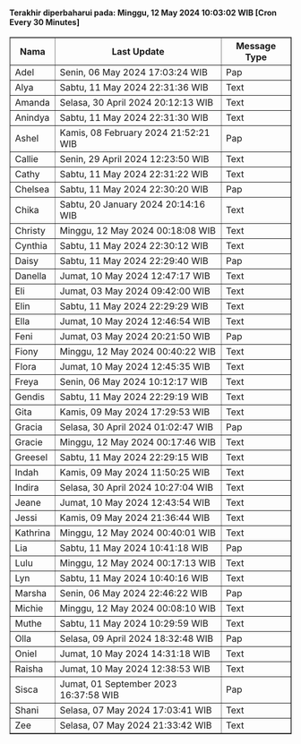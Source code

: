 #### Terakhir diperbaharui pada: Minggu, 12 May 2024 10:03:02 WIB [Cron Every 30 Minutes]

<table border='1'><tr><th>Nama</th><th>Last Update</th><th>Message Type</th></tr><tr><td>Adel</td><td>Senin, 06 May 2024 17:03:24 WIB</td><td>Pap</td></tr><tr><td>Alya</td><td>Sabtu, 11 May 2024 22:31:36 WIB</td><td>Text</td></tr><tr><td>Amanda</td><td>Selasa, 30 April 2024 20:12:13 WIB</td><td>Text</td></tr><tr><td>Anindya</td><td>Sabtu, 11 May 2024 22:31:30 WIB</td><td>Text</td></tr><tr><td>Ashel</td><td>Kamis, 08 February 2024 21:52:21 WIB</td><td>Pap</td></tr><tr><td>Callie</td><td>Senin, 29 April 2024 12:23:50 WIB</td><td>Text</td></tr><tr><td>Cathy</td><td>Sabtu, 11 May 2024 22:31:22 WIB</td><td>Text</td></tr><tr><td>Chelsea</td><td>Sabtu, 11 May 2024 22:30:20 WIB</td><td>Pap</td></tr><tr><td>Chika</td><td>Sabtu, 20 January 2024 20:14:16 WIB</td><td>Text</td></tr><tr><td>Christy</td><td>Minggu, 12 May 2024 00:18:08 WIB</td><td>Text</td></tr><tr><td>Cynthia</td><td>Sabtu, 11 May 2024 22:30:12 WIB</td><td>Text</td></tr><tr><td>Daisy</td><td>Sabtu, 11 May 2024 22:29:40 WIB</td><td>Pap</td></tr><tr><td>Danella</td><td>Jumat, 10 May 2024 12:47:17 WIB</td><td>Text</td></tr><tr><td>Eli</td><td>Jumat, 03 May 2024 09:42:00 WIB</td><td>Text</td></tr><tr><td>Elin</td><td>Sabtu, 11 May 2024 22:29:29 WIB</td><td>Text</td></tr><tr><td>Ella</td><td>Jumat, 10 May 2024 12:46:54 WIB</td><td>Text</td></tr><tr><td>Feni</td><td>Jumat, 03 May 2024 20:21:50 WIB</td><td>Pap</td></tr><tr><td>Fiony</td><td>Minggu, 12 May 2024 00:40:22 WIB</td><td>Text</td></tr><tr><td>Flora</td><td>Jumat, 10 May 2024 12:45:35 WIB</td><td>Text</td></tr><tr><td>Freya</td><td>Senin, 06 May 2024 10:12:17 WIB</td><td>Text</td></tr><tr><td>Gendis</td><td>Sabtu, 11 May 2024 22:29:19 WIB</td><td>Text</td></tr><tr><td>Gita</td><td>Kamis, 09 May 2024 17:29:53 WIB</td><td>Text</td></tr><tr><td>Gracia</td><td>Selasa, 30 April 2024 01:02:47 WIB</td><td>Pap</td></tr><tr><td>Gracie</td><td>Minggu, 12 May 2024 00:17:46 WIB</td><td>Text</td></tr><tr><td>Greesel</td><td>Sabtu, 11 May 2024 22:29:15 WIB</td><td>Text</td></tr><tr><td>Indah</td><td>Kamis, 09 May 2024 11:50:25 WIB</td><td>Text</td></tr><tr><td>Indira</td><td>Selasa, 30 April 2024 10:27:04 WIB</td><td>Text</td></tr><tr><td>Jeane</td><td>Jumat, 10 May 2024 12:43:54 WIB</td><td>Text</td></tr><tr><td>Jessi</td><td>Kamis, 09 May 2024 21:36:44 WIB</td><td>Text</td></tr><tr><td>Kathrina</td><td>Minggu, 12 May 2024 00:40:01 WIB</td><td>Text</td></tr><tr><td>Lia</td><td>Sabtu, 11 May 2024 10:41:18 WIB</td><td>Pap</td></tr><tr><td>Lulu</td><td>Minggu, 12 May 2024 00:17:13 WIB</td><td>Text</td></tr><tr><td>Lyn</td><td>Sabtu, 11 May 2024 10:40:16 WIB</td><td>Text</td></tr><tr><td>Marsha</td><td>Senin, 06 May 2024 22:46:22 WIB</td><td>Pap</td></tr><tr><td>Michie</td><td>Minggu, 12 May 2024 00:08:10 WIB</td><td>Text</td></tr><tr><td>Muthe</td><td>Sabtu, 11 May 2024 10:29:59 WIB</td><td>Text</td></tr><tr><td>Olla</td><td>Selasa, 09 April 2024 18:32:48 WIB</td><td>Pap</td></tr><tr><td>Oniel</td><td>Jumat, 10 May 2024 14:31:18 WIB</td><td>Text</td></tr><tr><td>Raisha</td><td>Jumat, 10 May 2024 12:38:53 WIB</td><td>Text</td></tr><tr><td>Sisca</td><td>Jumat, 01 September 2023 16:37:58 WIB</td><td>Pap</td></tr><tr><td>Shani</td><td>Selasa, 07 May 2024 17:03:41 WIB</td><td>Text</td></tr><tr><td>Zee</td><td>Selasa, 07 May 2024 21:33:42 WIB</td><td>Text</td></tr></table>
